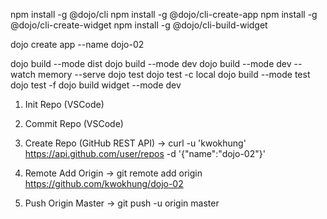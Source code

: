 npm install -g @dojo/cli
npm install -g @dojo/cli-create-app
npm install -g @dojo/cli-create-widget
npm install -g @dojo/cli-build-widget

dojo create app --name dojo-02

dojo build --mode dist
dojo build --mode dev
dojo build --mode dev --watch memory --serve
dojo test
dojo test -c local
dojo build --mode test
dojo test -f
dojo build widget --mode dev

1. Init Repo (VSCode)

2. Commit Repo (VSCode)

3. Create Repo (GitHub REST API)
-> curl -u 'kwokhung' https://api.github.com/user/repos -d '{"name":"dojo-02"}'

4. Remote Add Origin
-> git remote add origin https://github.com/kwokhung/dojo-02

5. Push Origin Master
-> git push -u origin master
